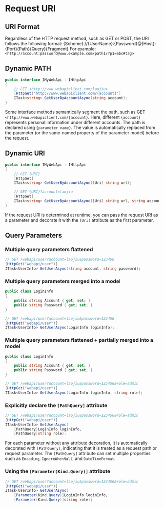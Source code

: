 ﻿# Request URI

## URI Format

Regardless of the HTTP request method, such as GET or POST, the URI follows the following format:
{Scheme}://{UserName}:{Password}@{Host}:{Port}{Path}{Query}{Fragment}
For example: `<http://account:password@www.example.com/path1/?p1=abc#tag>`

## Dynamic PATH

```csharp
public interface IMyWebApi : IHttpApi
{
    // GET <http://www.webapiclient.com/laojiu>
    [HttpGet("http://www.webapiclient.com/{account}"]
    ITask<string> GetUserByAccountAsync(string account);
}
```

Some interface methods semantically segment the path, such as GET `<http://www.webapiclient.com/{account}`. Here, different `{account}` represents personal information under different accounts. The path is declared using `{parameter name}`. The value is automatically replaced from the parameter (or the same-named property of the parameter model) before the request.

## Dynamic URI

```csharp
public interface IMyWebApi : IHttpApi
{
    // GET {URI}
    [HttpGet]
    ITask<string> GetUserByAccountAsync([Uri] string url);

    // GET {URI}?account=laojiu
    [HttpGet]
    ITask<string> GetUserByAccountAsync([Uri] string url, string account);
}
```

If the request URI is determined at runtime, you can pass the request URI as a parameter and decorate it with the `[Uri]` attribute as the first parameter.

## Query Parameters

### Multiple query parameters flattened

```csharp
// GET /webapi/user?account=laojiu&password=123456
[HttpGet("webapi/user")]
ITask<UserInfo> GetUserAsync(string account, string password);
```

### Multiple query parameters merged into a model

```csharp
public class LoginInfo
{
    public string Account { get; set; }
    public string Password { get; set; }
}

// GET /webapi/user?account=laojiu&password=123456
[HttpGet("webapi/user")]
ITask<UserInfo> GetUserAsync(LoginInfo loginInfo);
```

### Multiple query parameters flattened + partially merged into a model

```csharp
public class LoginInfo
{
    public string Account { get; set; }
    public string Password { get; set; }
}

// GET /webapi/user?account=laojiu&password=123456&role=admin
[HttpGet("webapi/user")]
ITask<UserInfo> GetUserAsync(LoginInfo loginInfo, string role);
```

### Explicitly declare the `[PathQuery]` attribute

```csharp
// GET /webapi/user?account=laojiu&password=123456&role=admin
[HttpGet("webapi/user")]
ITask<UserInfo> GetUserAsync(
    [PathQuery]LoginInfo loginInfo,
    [PathQuery]string role);
```

For each parameter without any attribute decoration, it is automatically decorated with `[PathQuery]`, indicating that it is treated as a request path or request parameter. The `[PathQuery]` attribute can set multiple properties such as `Encoding`, `IgnoreWhenNull`, and `DateTimeFormat`.

### Using the `[Parameter(Kind.Query)]` attribute

```csharp
// GET /webapi/user?account=laojiu&password=123456&role=admin
[HttpGet("webapi/user")]
ITask<UserInfo> GetUserAsync(
    [Parameter(Kind.Query)]LoginInfo loginInfo,
    [Parameter(Kind.Query)]string role);
```
